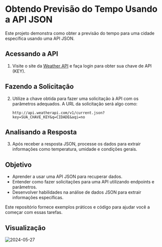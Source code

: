 # Obtendo Previsão do Tempo Usando a API JSON

Este projeto demonstra como obter a previsão do tempo para uma cidade específica usando uma API JSON.

## Acessando a API

1. Visite o site da [Weather API](https://www.weatherapi.com/) e faça login para obter sua chave de API (KEY).

## Fazendo a Solicitação

2. Utilize a chave obtida para fazer uma solicitação à API com os parâmetros adequados. A URL da solicitação será algo como:
   
   ```
   http://api.weatherapi.com/v1/current.json?key=SUA_CHAVE_KEY&q=CIDADE&aqi=no
   ```

## Analisando a Resposta

3. Após receber a resposta JSON, processe os dados para extrair informações como temperatura, umidade e condições gerais.

## Objetivo

- Aprender a usar uma API JSON para recuperar dados.
- Entender como fazer solicitações para uma API utilizando endpoints e parâmetros.
- Desenvolver habilidades na análise de dados JSON para extrair informações específicas.

Este repositório fornece exemplos práticos e código para ajudar você a começar com essas tarefas.

## Visualização

![2024-05-27](https://github.com/gabriellydsantos/previsao-tempo/assets/132919500/893d2a93-2e58-440b-b1af-7dfae11e9987)


